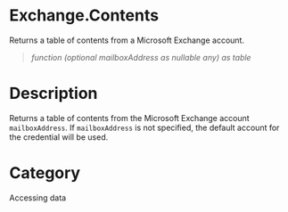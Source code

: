 ﻿# Exchange.Contents
Returns a table of contents from a Microsoft Exchange account.
> _function (optional mailboxAddress as nullable any) as table_
# Description 
Returns a table of contents from the Microsoft Exchange account <code>mailboxAddress</code>. If <code>mailboxAddress</code> is not specified, the default account for the credential will be used.
# Category 
Accessing data
